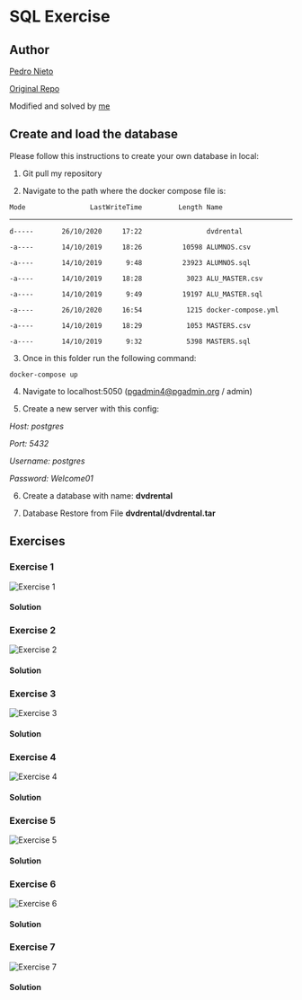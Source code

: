 # SQL Exercise

## Author

[Pedro Nieto](https://github.com/a10pepo)

[Original Repo](https://github.com/a10pepo/edem2021/tree/master/Sesiones/sql_etl)

Modified and solved by [me](https://github.com/viasmo1)

## Create and load the database

Please follow this instructions to create your own database in local:

1) Git pull my repository

2) Navigate to the path where the docker compose file is:

`Mode                LastWriteTime         Length Name`

----                -------------         ------ ----
`d-----       26/10/2020     17:22                dvdrental`

`-a----       14/10/2019     18:26          10598 ALUMNOS.csv`

`-a----       14/10/2019      9:48          23923 ALUMNOS.sql`

`-a----       14/10/2019     18:28           3023 ALU_MASTER.csv`

`-a----       14/10/2019      9:49          19197 ALU_MASTER.sql`

`-a----       26/10/2020     16:54           1215 docker-compose.yml`

`-a----       14/10/2019     18:29           1053 MASTERS.csv`

`-a----       14/10/2019      9:32           5398 MASTERS.sql`

3) Once in this folder run the following command:

`docker-compose up`

4) Navigate to localhost:5050 (pgadmin4@pgadmin.org / admin)

5) Create a new server with this config:

*Host: postgres*

*Port: 5432*

*Username: postgres*

*Password: Welcome01*

6) Create a database with name: **dvdrental**

7) Database Restore from File **dvdrental/dvdrental.tar**


## Exercises

### Exercise 1

![Exercise 1](/Exercises/Ex1.png)

#### Solution

### Exercise 2

![Exercise 2](/Exercises/Ex2.png)

#### Solution

### Exercise 3

![Exercise 3](/Exercises/Ex3.png)

#### Solution

### Exercise 4

![Exercise 4](/Exercises/Ex4.png)

#### Solution

### Exercise 5

![Exercise 5](/Exercises/Ex5.png)

#### Solution

### Exercise 6

![Exercise 6](/Exercises/Ex6.png)

#### Solution

### Exercise 7

![Exercise 7](/Exercises/Ex7.png)

#### Solution



